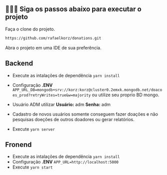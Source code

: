 
## 👨🏻‍💻 Siga os passos abaixo para executar o projeto

Faça o clone do projeto. 

```bash
https://github.com/rafaelkorz/donations.git
```

Abra o projeto em uma IDE de sua preferência.

## Backend

- Execute as intalações de dependência ```yarn install```
- Configuração **.ENV**  ```APP_URL_DB=mongodb+srv://korz:korz@cluster0.2emxk.mongodb.net/doacoes_prod?retryWrites=true&w=majority``` 
  ou utilize seu proprio BD mongo.

- Usuário ADM utilizar **Usuário:** adm **Senha:** adm
- Cadastro de novos usuários somente conseguem fazer doações e não pesquisas doeções de outros doadores ou gerar relatórios.
- Execute ```yarn server```

## Fronend
- Execute as intalações de dependência ```yarn install```
- Configuração **.ENV**  ```APP_URL=http://localhost:5000```
- Execute ```yarn start```
